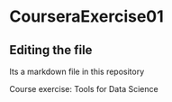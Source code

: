 # CourseraExercise01

## Editing the file

Its a markdown file in this repository

Course exercise: Tools for Data Science
